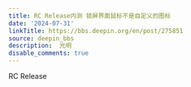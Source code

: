 ```yaml
---
title: RC Release内测 锁屏界面鼠标不是自定义的图标
date: '2024-07-31'
linkTitle: https://bbs.deepin.org/en/post/275851
source: deepin_bbs
description:  光明 
disable_comments: true
---
```

RC Release
